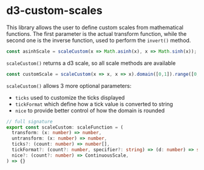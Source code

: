 # d3-custom-scales

This library allows the user to define custom scales from mathematical functions. The first parameter is the actual transform function, while the second one is the inverse function, used to perform the `invert()` method.

```typescript
const asinhScale = scaleCustom(x => Math.asinh(x), x => Math.sinh(x));
```
`scaleCustom()` returns a d3 scale, so all scale methods are available
```typescript
const customScale = scaleCustom(x => x, x => x).domain([0,1]).range([0,100]).clamp(true)
```
`scaleCustom()` allows 3 more optional parameters: 
+ `ticks` used to customize the ticks displayed
+ `tickFormat` which define how a tick value is converted to string
+ `nice` to provide better control of how the domain is rounded
```typescript
// full signature
export const scaleCustom: scaleFunction = (
  transform: (x: number) => number,
  untransform: (x: number) => number,
  ticks?: (count: number) => number[],
  tickFormat?: (count?: number, specifier?: string) => (d: number) => string,
  nice?: (count?: number) => ContinuousScale,
) => {}
```